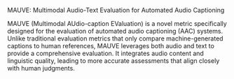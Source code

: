 MAUVE: Multimodal Audio-Text Evaluation for Automated Audio Captioning

MAUVE (Multimodal AUdio-caption EValuation) is a novel metric specifically designed for the evaluation of automated audio captioning (AAC) systems. Unlike traditional evaluation metrics that only compare machine-generated captions to human references, MAUVE leverages both audio and text to provide a comprehensive evaluation. It integrates audio content and linguistic quality, leading to more accurate assessments that align closely with human judgments.
